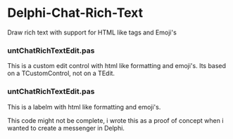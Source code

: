 # Delphi-Chat-Rich-Text
Draw rich text with support for HTML like tags and Emoji's


### untChatRichTextEdit.pas
This is a custom edit control with html like formatting and emoji's. Its based on a TCustomControl, not on a TEdit.

### untChatRichTextEdit.pas
This is a labelm with html like formatting and emoji's.

This code might not be complete, i wrote this as a proof of concept when i wanted to create a messenger in Delphi.

